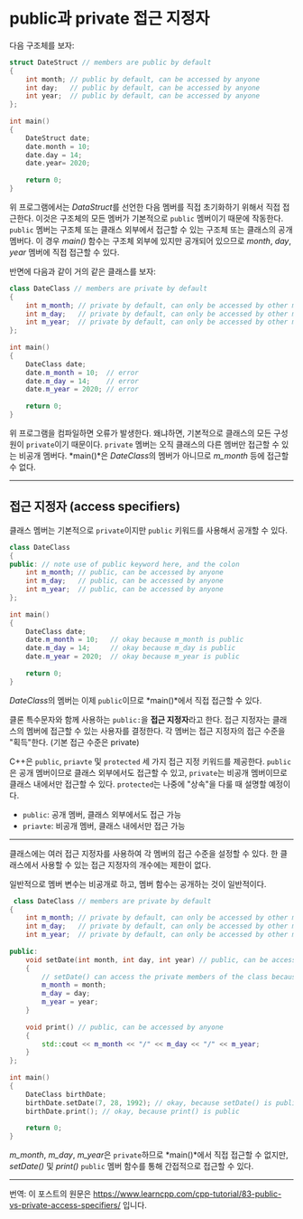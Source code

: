 # public과 private 접근 지정자

다음 구조체를 보자:

```cpp
struct DateStruct // members are public by default
{
    int month; // public by default, can be accessed by anyone
    int day;   // public by default, can be accessed by anyone
    int year;  // public by default, can be accessed by anyone
};
 
int main()
{
    DateStruct date;
    date.month = 10;
    date.day = 14;
    date.year= 2020;
 
    return 0;
}
```

위 프로그램에서는 *DataStruct*를 선언한 다음 멤버를 직접 초기화하기 위해서 직접 접근한다. 이것은 구조체의 모든 멤버가 기본적으로 `public` 멤버이기 때문에 작동한다. `public` 멤버는 구조체 또는 클래스 외부에서 접근할 수 있는 구조체 또는 클래스의 공개 멤버다. 이 경우 *main()* 함수는 구조체 외부에 있지만 공개되어 있으므로 *month*, *day*, *year* 멤버에 직접 접근할 수 있다.

반면에 다음과 같이 거의 같은 클래스를 보자:

```cpp
class DateClass // members are private by default
{
    int m_month; // private by default, can only be accessed by other members
    int m_day;   // private by default, can only be accessed by other members
    int m_year;  // private by default, can only be accessed by other members
};
 
int main()
{
    DateClass date;
    date.m_month = 10;  // error
    date.m_day = 14;    // error
    date.m_year = 2020; // error
 
    return 0;
}
```

위 프로그램을 컴파일하면 오류가 발생한다. 왜냐하면, 기본적으로 클래스의 모든 구성원이 `private`이기 때문이다. `private` 멤버는 오직 클래스의 다른 멤버만 접근할 수 있는 비공개 멤버다. *main()*은 *DateClass*의 멤버가 아니므로 *m_month* 등에 접근할 수 없다.

---

## 접근 지정자 (access specifiers)

클래스 멤버는 기본적으로 `private`이지만 `public` 키워드를 사용해서 공개할 수 있다.

```cpp
class DateClass
{
public: // note use of public keyword here, and the colon
    int m_month; // public, can be accessed by anyone
    int m_day;   // public, can be accessed by anyone
    int m_year;  // public, can be accessed by anyone
};
 
int main()
{
    DateClass date;
    date.m_month = 10;   // okay because m_month is public
    date.m_day = 14;     // okay because m_day is public
    date.m_year = 2020;  // okay because m_year is public
 
    return 0;
}
```

*DateClass*의 멤버는 이제 `public`이므로 *main()*에서 직접 접근할 수 있다.

클론 특수문자와 함께 사용하는 `public:`을 **접근 지정자**라고 한다. 접근 지정자는 클래스의 멤버에 접근할 수 있는 사용자를 결정한다. 각 멤버는 접근 지정자의 접근 수준을 "획득"한다. (기본 접근 수준은 private)

C++은 `public`, `priavte` 및 `protected` 세 가지 접근 지정 키워드를 제공한다. `public`은 공개 멤버이므로 클래스 외부에서도 접근할 수 있고, `private`는 비공개 멤버이므로 클래스 내에서만 접근할 수 있다. `protected`는 나중에 "상속"을 다룰 때 설명할 예정이다.

- `public`: 공개 멤버, 클래스 외부에서도 접근 가능
- `priavte`: 비공개 멤버, 클래스 내에서만 접근 가능

---

클래스에는 여러 접근 지정자를 사용하여 각 멤버의 접근 수준을 설정할 수 있다. 한 클래스에서 사용할 수 있는 접근 지정자의 개수에는 제한이 없다.

일반적으로 멤버 변수는 비공개로 하고, 멤버 함수는 공개하는 것이 일반적이다.

```cpp
 class DateClass // members are private by default
{
    int m_month; // private by default, can only be accessed by other members
    int m_day;   // private by default, can only be accessed by other members
    int m_year;  // private by default, can only be accessed by other members
 
public:
    void setDate(int month, int day, int year) // public, can be accessed by anyone
    {
        // setDate() can access the private members of the class because it is a member of the class itself
        m_month = month;
        m_day = day;
        m_year = year;
    }
 
    void print() // public, can be accessed by anyone
    {
        std::cout << m_month << "/" << m_day << "/" << m_year;
    }
};
 
int main()
{
    DateClass birthDate;
    birthDate.setDate(7, 28, 1992); // okay, because setDate() is public
    birthDate.print(); // okay, because print() is public
 
    return 0;
}
```

*m_month*, *m_day*, *m_year*은 `private`하므로 *main()*에서 직접 접근할 수 없지만, *setDate()* 및 *print()* `public` 멤버 함수를 통해 간접적으로 접근할 수 있다.

---

번역: 이 포스트의 원문은 https://www.learncpp.com/cpp-tutorial/83-public-vs-private-access-specifiers/ 입니다.